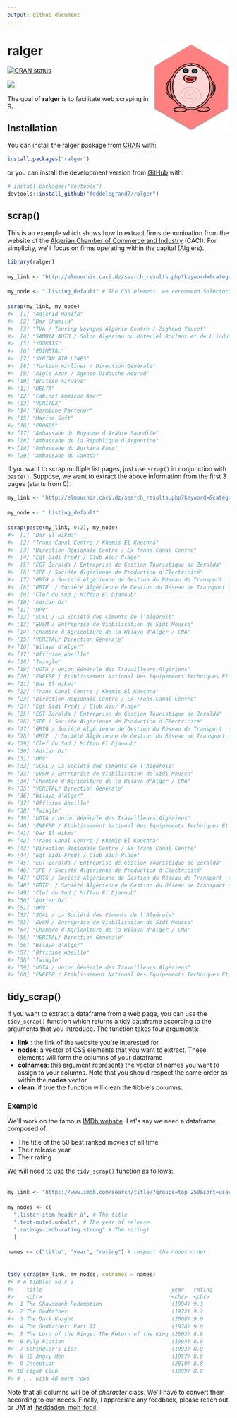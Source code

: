 ```yaml
---
output: github_document
---
```


<!-- README.md is generated from README.Rmd. Please edit that file -->


# ralger <a><img src='man/figures/hex.png' align="right" height="200" /></a>



<!-- badges: start -->
[![CRAN status](https://www.r-pkg.org/badges/version/ralger)](https://cran.r-project.org/package=ralger)

<!-- badges: end -->




[![](http://cranlogs.r-pkg.org/badges/grand-total/ralger?color=blue)](https://cran.r-project.org/package=ralger)

The goal of **ralger** is to facilitate web scraping in R. 

## Installation

You can install the ralger package from [CRAN](https://cran.r-project.org/) with:


```r
install.packages("ralger")

```

or you can install the development version from [GitHub](https://github.com/) with:

``` r
# install.packages("devtools")
devtools::install_github("feddelegrand7/ralger")
```
## scrap()

This is an example which shows how to extract firms denomination from the website of the [Algerian Chamber of Commerce and Industry](http://elmouchir.caci.dz) (CACI). For simplicity, we'll focus on firms operating within the capital (Algiers). 


```r
library(ralger)

my_link <- "http://elmouchir.caci.dz/search_results.php?keyword=&category=&location=Alger&submit=Trouver"

my_node <- ".listing_default" # The CSS element, we recommend SelectorGadget

scrap(my_link, my_node)
#>  [1] "Adjerid Hanifa"                                                               
#>  [2] "Dar Chamila"                                                                  
#>  [3] "TVA / Touring Voyages Algérie Centre / Zighoud Youcef"                        
#>  [4] "SAMRIA AUTO / Salon Algerian du Materiel Roulant et de L'industrie Automobile"
#>  [5] "YOUKAIS"                                                                      
#>  [6] "EDIMETAL"                                                                     
#>  [7] "SYRIAN AIR LINES"                                                             
#>  [8] "Turkish Airlines / Direction Générale"                                        
#>  [9] "Aigle Azur / Agence Didouche Mourad"                                          
#> [10] "British Airways"                                                              
#> [11] "DELTA"                                                                        
#> [12] "Cabinet Ammiche Amer"                                                         
#> [13] "VERITEX"                                                                      
#> [14] "Kermiche Partener"                                                            
#> [15] "Marine Soft"                                                                  
#> [16] "PROGOS"                                                                       
#> [17] "Ambassade du Royaume d'Arabie Saoudite"                                       
#> [18] "Ambassade de la République d'Argentine"                                       
#> [19] "Ambassade du Burkina Faso"                                                    
#> [20] "Ambassade du Canada"
```

If you want to scrap multiple list pages, just use `scrap()` in conjunction with `paste()`. Suppose, we want to extract the above information from the first 3 pages (starts from 0): 


```r
my_link <- "http://elmouchir.caci.dz/search_results.php?keyword=&category=&location=Alger&submit=Trouver&page=" 

my_node <- ".listing_default"

scrap(paste(my_link, 0:2), my_node)
#>  [1] "Dar El Hikma"                                                                                                                  
#>  [2] "Trans Canal Centre / Khemis El Khechna"                                                                                        
#>  [3] "Direction Régionale Centre / Ex Trans Canal Centre"                                                                            
#>  [4] "Egt Sidi Fredj / Club Azur Plage"                                                                                              
#>  [5] "EGT Zeralda / Entreprise de Gestion Touristique de Zeralda"                                                                    
#>  [6] "SPE / Sociéte Algérienne de Production d’Electricité"                                                                          
#>  [7] "GRTG / Société Algérienne de Gestion du Réseau de Transport  de Gaz"                                                           
#>  [8] "GRTE  / Société Algérienne de Gestion du Réseau de Transport de Electricité"                                                   
#>  [9] "Clef du Sud / Miftah El Djanoub"                                                                                               
#> [10] "Adrien.Dz"                                                                                                                     
#> [11] "MPV"                                                                                                                           
#> [12] "SCAL / La Société des Ciments de l'Algérois"                                                                                   
#> [13] "EVSM / Entreprise de Viabilisation de Sidi Moussa"                                                                             
#> [14] "Chambre d'Agriculture de la Wilaya d'Alger / CNA"                                                                              
#> [15] "VERITAL/ Direction Générale"                                                                                                   
#> [16] "Wilaya d'Alger"                                                                                                                
#> [17] "Officine Abeille"                                                                                                              
#> [18] "Twingle"                                                                                                                       
#> [19] "UGTA / Union Générale des Travailleurs Algériens"                                                                              
#> [20] "ENEFEP / Etablissement National Des Equipements Techniques Et Pédagogiques de la Formation et de L’enseignement Professionnels"
#> [21] "Dar El Hikma"                                                                                                                  
#> [22] "Trans Canal Centre / Khemis El Khechna"                                                                                        
#> [23] "Direction Régionale Centre / Ex Trans Canal Centre"                                                                            
#> [24] "Egt Sidi Fredj / Club Azur Plage"                                                                                              
#> [25] "EGT Zeralda / Entreprise de Gestion Touristique de Zeralda"                                                                    
#> [26] "SPE / Sociéte Algérienne de Production d’Electricité"                                                                          
#> [27] "GRTG / Société Algérienne de Gestion du Réseau de Transport  de Gaz"                                                           
#> [28] "GRTE  / Société Algérienne de Gestion du Réseau de Transport de Electricité"                                                   
#> [29] "Clef du Sud / Miftah El Djanoub"                                                                                               
#> [30] "Adrien.Dz"                                                                                                                     
#> [31] "MPV"                                                                                                                           
#> [32] "SCAL / La Société des Ciments de l'Algérois"                                                                                   
#> [33] "EVSM / Entreprise de Viabilisation de Sidi Moussa"                                                                             
#> [34] "Chambre d'Agriculture de la Wilaya d'Alger / CNA"                                                                              
#> [35] "VERITAL/ Direction Générale"                                                                                                   
#> [36] "Wilaya d'Alger"                                                                                                                
#> [37] "Officine Abeille"                                                                                                              
#> [38] "Twingle"                                                                                                                       
#> [39] "UGTA / Union Générale des Travailleurs Algériens"                                                                              
#> [40] "ENEFEP / Etablissement National Des Equipements Techniques Et Pédagogiques de la Formation et de L’enseignement Professionnels"
#> [41] "Dar El Hikma"                                                                                                                  
#> [42] "Trans Canal Centre / Khemis El Khechna"                                                                                        
#> [43] "Direction Régionale Centre / Ex Trans Canal Centre"                                                                            
#> [44] "Egt Sidi Fredj / Club Azur Plage"                                                                                              
#> [45] "EGT Zeralda / Entreprise de Gestion Touristique de Zeralda"                                                                    
#> [46] "SPE / Sociéte Algérienne de Production d’Electricité"                                                                          
#> [47] "GRTG / Société Algérienne de Gestion du Réseau de Transport  de Gaz"                                                           
#> [48] "GRTE  / Société Algérienne de Gestion du Réseau de Transport de Electricité"                                                   
#> [49] "Clef du Sud / Miftah El Djanoub"                                                                                               
#> [50] "Adrien.Dz"                                                                                                                     
#> [51] "MPV"                                                                                                                           
#> [52] "SCAL / La Société des Ciments de l'Algérois"                                                                                   
#> [53] "EVSM / Entreprise de Viabilisation de Sidi Moussa"                                                                             
#> [54] "Chambre d'Agriculture de la Wilaya d'Alger / CNA"                                                                              
#> [55] "VERITAL/ Direction Générale"                                                                                                   
#> [56] "Wilaya d'Alger"                                                                                                                
#> [57] "Officine Abeille"                                                                                                              
#> [58] "Twingle"                                                                                                                       
#> [59] "UGTA / Union Générale des Travailleurs Algériens"                                                                              
#> [60] "ENEFEP / Etablissement National Des Equipements Techniques Et Pédagogiques de la Formation et de L’enseignement Professionnels"
```


## tidy_scrap()

If you want to extract a dataframe from a web page, you can use the `tidy_scrap()` function which returns a tidy dataframe according to the arguments that you introduce. The function takes four arguments:

- **link** : the link of the website you're interested for
- **nodes**: a vector of CSS elements that you want to extract. These elements will form the columns of your dataframe
- **colnames**: this argument represents the vector of names you want to assign to your columns. Note that you should respect the same order as within the **nodes** vector
- **clean**: if true the function will clean the tibble's columns. 

### Example

We'll work on the famous [IMDb website](https://www.imdb.com/). Let's say we need a dataframe composed of:

- The title of the 50 best ranked movies of all time
- Their release year
- Their rating

We will need to use the `tidy_scrap()` function as follows: 


```r

my_link <- "https://www.imdb.com/search/title/?groups=top_250&sort=user_rating"

my_nodes <- c(
  ".lister-item-header a", # The title 
  ".text-muted.unbold", # The year of release 
  ".ratings-imdb-rating strong" # The rating)
  )

names <- c("title", "year", "rating") # respect the nodes order


tidy_scrap(my_link, my_nodes, colnames = names)
#> # A tibble: 50 x 3
#>    title                                         year   rating
#>    <chr>                                         <chr>  <chr> 
#>  1 The Shawshank Redemption                      (1994) 9.3   
#>  2 The Godfather                                 (1972) 9.2   
#>  3 The Dark Knight                               (2008) 9.0   
#>  4 The Godfather: Part II                        (1974) 9.0   
#>  5 The Lord of the Rings: The Return of the King (2003) 8.9   
#>  6 Pulp Fiction                                  (1994) 8.9   
#>  7 Schindler's List                              (1993) 8.9   
#>  8 12 Angry Men                                  (1957) 8.9   
#>  9 Inception                                     (2010) 8.8   
#> 10 Fight Club                                    (1999) 8.8   
#> # ... with 40 more rows
```
Note that all columns will be of *character* class. We'll have to convert them according to our needs. Finally, I appreciate any feedback, please reach out or DM at [ihaddaden_moh_fodil](https://twitter.com/moh_fodil). 

